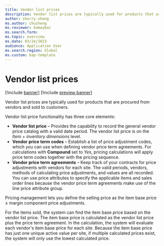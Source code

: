 ```yaml
---
title: Vendor list prices
description: Vendor list prices are typically used for products that are procured from vendors and sold to customers.
author: sherry-zheng
ms.author: chuzheng
ms.reviewer: kamaybac
ms.search.form:
ms.topic: overview
ms.date: 03/24/2023
audience: Application User
ms.search.region: Global
ms.custom: bap-template
---
```


# Vendor list prices

[!include [banner](../includes/banner.md)]
[!include [preview banner](../includes/preview-banner.md)]
<!-- KFM: Preview until further notice -->

Vendor list prices are typically used for products that are procured from vendors and sold to customers.

Vendor list price functionality has three core elements:

- **Vendor list price** – Provides the capability to record the general vendor price catalog with a valid date period. The vendor list price is on the *Item + inventory dimensions* level.
- **Vendor price term codes** – Establish a list of price adjustment codes, which you can use when defining vendor price term agreements. For calculations with **Compound** set to *Yes*, pricing calculations will apply price term codes together with the pricing sequence.
- **Vendor price term agreements** – Keep track of your contracts for price adjustments with vendors for each site. The valid periods, vendors, methods of calculating price adjustments, and values are all recorded. You can use price attributes to specify the applicable items and sales order lines because the vendor price term agreements make use of the line price attribute group.

Pricing management lets you define the selling price as the item base price &plusmn; margin component price adjustments.

For the items sold, the system can find the item base price based on the vendor list price. The item base price is calculated as the vendor list price plus the price term agreement. In the calculation, the system will evaluate each vendor's item base price for each site. Because the item base price has just one unique active value per site, if multiple calculated prices exist, the system will only use the lowest calculated price.
